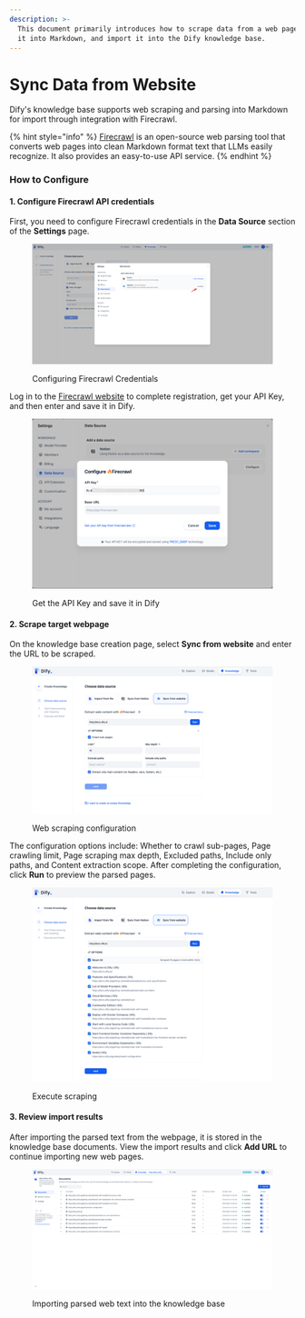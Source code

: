 ```yaml
---
description: >-
  This document primarily introduces how to scrape data from a web page, parse
  it into Markdown, and import it into the Dify knowledge base.
---
```


# Sync Data from Website

Dify's knowledge base supports web scraping and parsing into Markdown for import through integration with Firecrawl.

{% hint style="info" %}
[Firecrawl](https://www.firecrawl.dev/) is an open-source web parsing tool that converts web pages into clean Markdown format text that LLMs easily recognize. It also provides an easy-to-use API service.&#x20;
{% endhint %}

### How to Configure

#### 1. Configure Firecrawl API credentials

First, you need to configure Firecrawl credentials in the **Data Source** section of the **Settings** page.

<figure><img src="/en/.gitbook/assets/guides/knowledge-base/sync-from-website/image (6).png" alt=""><figcaption><p>Configuring Firecrawl Credentials</p></figcaption></figure>

Log in to the [Firecrawl website](https://www.firecrawl.dev/) to complete registration, get your API Key, and then enter and save it in Dify.

<figure><img src="/en/.gitbook/assets/guides/knowledge-base/sync-from-website/image (7).png" alt=""><figcaption><p>Get the API Key and save it in Dify</p></figcaption></figure>

#### 2. Scrape target webpage

On the knowledge base creation page, select **Sync from website** and enter the URL to be scraped.

<figure><img src="/en/.gitbook/assets/guides/knowledge-base/sync-from-website/image (1).png" alt=""><figcaption><p>Web scraping configuration</p></figcaption></figure>

The configuration options include: Whether to crawl sub-pages, Page crawling limit, Page scraping max depth, Excluded paths, Include only paths, and Content extraction scope. After completing the configuration, click **Run** to preview the parsed pages.

<figure><img src="/en/.gitbook/assets/guides/knowledge-base/sync-from-website/image (2).png" alt=""><figcaption><p>Execute scraping</p></figcaption></figure>

#### 3. Review import results

After importing the parsed text from the webpage, it is stored in the knowledge base documents. View the import results and click **Add URL** to continue importing new web pages.

<figure><img src="/en/.gitbook/assets/guides/knowledge-base/sync-from-website/image (5).png" alt=""><figcaption><p>Importing parsed web text into the knowledge base</p></figcaption></figure>

